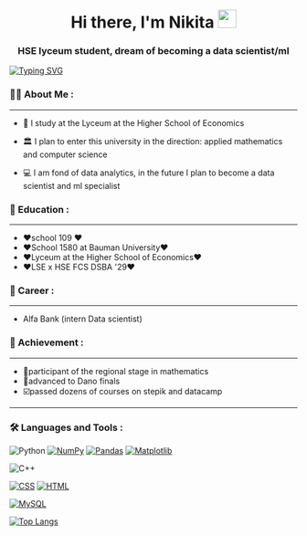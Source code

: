 <h1 align="center">Hi there, I'm Nikita 
<img src="https://github.com/blackcater/blackcater/raw/main/images/Hi.gif" height="32"/></h1>
<h3 align="center">HSE lyceum student, dream of becoming a data scientist/ml</h3>

[![Typing SVG](https://readme-typing-svg.herokuapp.com?color=%2336BCF7&lines=HSE+x+LSE)](https://git.io/typing-svg)

### :man_technologist: About Me :
---
- 🏫 I study at the Lyceum at the Higher School of Economics

- 🏛️ I plan to enter this university in the direction: applied mathematics and computer science

- 💻 I am fond of data analytics, in the future I plan to become a data scientist and ml specialist
  
### 📖 Education :
---
-  ❤️school 109 ❤️
-  ❤️School 1580 at Bauman University❤️
-  ❤️Lyceum at the Higher School of Economics❤️
-  ❤️LSE x HSE FCS DSBA '29❤️


### 💼 Career :
---
- Alfa Bank (intern Data scientist)

### 🥇 Achievement :
---
-  🤙participant of the regional stage in mathematics
-  🏁advanced to Dano finals
-  ☑️passed dozens of courses on stepik and datacamp
---
### :hammer_and_wrench: Languages and Tools :

![Python](https://img.shields.io/badge/python-3670A0?style=for-the-badge&logo=python&logoColor=ffdd54)
[![NumPy](https://img.shields.io/badge/NumPy-4DABCF?logo=numpy&logoColor=fff)](#)
[![Pandas](https://img.shields.io/badge/Pandas-150458?logo=pandas&logoColor=fff)](#)
[![Matplotlib](https://custom-icon-badges.demolab.com/badge/Matplotlib-71D291?logo=matplotlib&logoColor=fff)](#)

![C++](https://img.shields.io/badge/c++-%2300599C.svg?style=for-the-badge&logo=c%2B%2B&logoColor=white)

[![CSS](https://img.shields.io/badge/CSS-639?logo=css&logoColor=fff)](#)
[![HTML](https://img.shields.io/badge/HTML-%23E34F26.svg?logo=html5&logoColor=white)](#)

[![MySQL](https://img.shields.io/badge/MySQL-4479A1?logo=mysql&logoColor=fff)](#)





[![Top Langs](https://github-readme-stats.vercel.app/api/top-langs/?username=maybeNekit)](https://github.com/anuraghazra/github-readme-stats)
